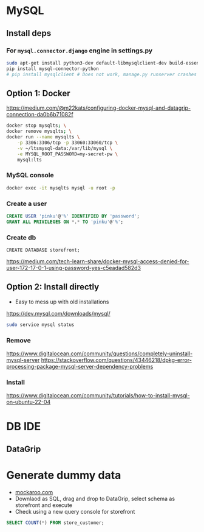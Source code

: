 # MySQL
## Install deps
### For `mysql.connector.django` engine in settings.py
```bash
sudo apt-get install python3-dev default-libmysqlclient-dev build-essential pkg-config
pip install mysql-connector-python
# pip install mysqlclient # Does not work, manage.py runserver crashes
```
## Option 1: Docker

https://medium.com/@m22kats/configuring-docker-mysql-and-datagrip-connection-da0b6b71082f

```bash
docker stop mysqlts; \
docker remove mysqlts; \
docker run --name mysqlts \
    -p 3306:3306/tcp -p 33060:33060/tcp \
    -v ~/ltsmysql-data:/var/lib/mysql \
    -e MYSQL_ROOT_PASSWORD=my-secret-pw \
    mysql:lts
```
### MySQL console
```bash
docker exec -it mysqlts mysql -u root -p
```
### Create a user
```sql
CREATE USER 'pinku'@'%' IDENTIFIED BY 'password';
GRANT ALL PRIVILEGES ON *.* TO 'pinku'@'%';
```
### Create db
```
CREATE DATABASE storefront;
```

https://medium.com/tech-learn-share/docker-mysql-access-denied-for-user-172-17-0-1-using-password-yes-c5eadad582d3



## Option 2: Install directly 
- Easy to mess up with old installations

https://dev.mysql.com/downloads/mysql/

```bash
sudo service mysql status
```

### Remove
https://www.digitalocean.com/community/questions/completely-uninstall-mysql-server
https://stackoverflow.com/questions/43446218/dpkg-error-processing-package-mysql-server-dependency-problems

### Install
https://www.digitalocean.com/community/tutorials/how-to-install-mysql-on-ubuntu-22-04

# DB IDE
## DataGrip

# Generate dummy data
- [mockaroo.com](https://mockaroo.com/)
- Downlaod as SQL, drag and drop to DataGrip, select schema as storefront and execute
- Check using a new query console for storefront
```sql
SELECT COUNT(*) FROM store_customer;
```